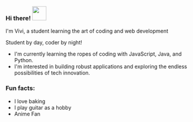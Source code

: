 ### Hi there! <img src="https://cdn3.emoji.gg/emojis/99733-mandalorianhello.gif" width="38"/>

I'm Vivi, a student learning the art of coding and web development

Student by day, coder by night!

- I'm currently learning the ropes of coding with JavaScript, Java, and Python. 
- I'm interested in building robust applications and exploring the endless possibilities of tech innovation. 

### Fun facts: 
- I love baking
- I play guitar as a hobby
- Anime Fan
<!---
viviTech07/viviTech07 is a ✨ special ✨ repository because its `README.md` (this file) appears on your GitHub profile.
You can click the Preview link to take a look at your changes.
--->
